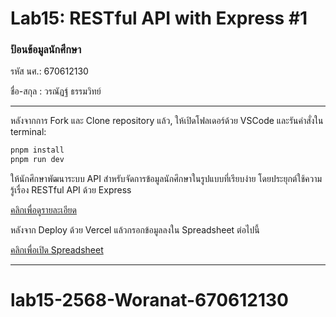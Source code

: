 # Lab15: RESTful API with Express #1

### ป้อนข้อมูลนักศึกษา

รหัส นศ.: 670612130

ชื่อ-สกุล : วรณัฏฐ์ ธรรมวิทย์

---

หลังจากการ Fork และ Clone repository แล้ว, ให้เปิดโฟลเดอร์ด้วย VSCode และรันคำสั่งใน terminal:

```bash
pnpm install
pnpm run dev
```

ให้นักศึกษาพัฒนาระบบ API สำหรับจัดการข้อมูลนักศึกษาในรูปแบบที่เรียบง่าย โดยประยุกต์ใช้ความรู้เรื่อง RESTful API ด้วย Express

[คลิกเพื่อดูรายละเอียด](https://o365cmu-my.sharepoint.com/:b:/g/personal/dome_potikanond_cmu_ac_th/EctkQqmaCE9DoYNKozoVYccB7oSwaioIsT9vYPN6gMgVcQ?e=28xmTU)

หลังจาก Deploy ด้วย Vercel แล้วกรอกข้อมูลลงใน Spreadsheet ต่อไปนี้

[คลิกเพื่อเปิด Spreadsheet](https://o365cmu-my.sharepoint.com/:x:/g/personal/dome_potikanond_cmu_ac_th/ETFvzKA2h2lKk-3ktumEanUBRtX4sAvNHk-ssok3MFwYOg?e=U5n3gF)

---
# lab15-2568-Woranat-670612130
